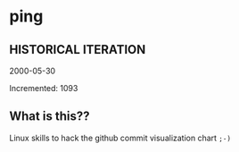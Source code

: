 # ping

## HISTORICAL ITERATION
2000-05-30

Incremented: 1093

## What is this?? 
Linux skills to hack the github commit visualization chart `;-)`
